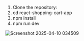 1. Clone the repository:
2. cd react-shopping-cart-app
3. npm install
4. npm run dev


![Screenshot 2025-04-10 034509](https://github.com/user-attachments/assets/90d0e587-2a8b-412c-983f-1a98390ce168)

